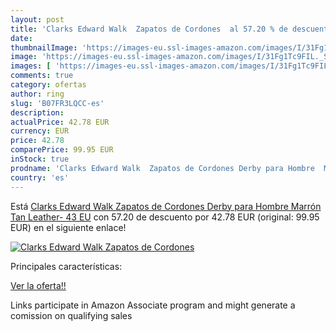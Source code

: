 ```yaml
---
layout: post
title: 'Clarks Edward Walk  Zapatos de Cordones  al 57.20 % de descuento'
date: 
thumbnailImage: 'https://images-eu.ssl-images-amazon.com/images/I/31Fg1Tc9FIL._SL200_.jpg'
image: 'https://images-eu.ssl-images-amazon.com/images/I/31Fg1Tc9FIL._SL200_.jpg'
images: [ 'https://images-eu.ssl-images-amazon.com/images/I/31Fg1Tc9FIL._SL200_.jpg' ]
comments: true
category: ofertas
author: ring
slug: 'B07FR3LQCC-es'
description:
actualPrice: 42.78 EUR
currency: EUR
price: 42.78
comparePrice: 99.95 EUR
inStock: true
prodname: 'Clarks Edward Walk  Zapatos de Cordones Derby para Hombre  Marrón  Tan Leather-   43 EU'
country: 'es'
---
```


Está [Clarks Edward Walk  Zapatos de Cordones Derby para Hombre  Marrón  Tan Leather-   43 EU](https://www.amazon.es/dp/B07FR3LQCC/?tag=tolees-21) con 57.20 de descuento por 42.78 EUR (original: 99.95 EUR) en el siguiente enlace!

[![Clarks Edward Walk  Zapatos de Cordones ](https://images-eu.ssl-images-amazon.com/images/I/31Fg1Tc9FIL._SL200_.jpg)](https://www.amazon.es/dp/B07FR3LQCC/?tag=tolees-21)

Principales características:


[Ver la oferta!!](https://www.amazon.es/dp/B07FR3LQCC/?tag=tolees-21)

Links participate in Amazon Associate program and might generate a comission on qualifying sales


